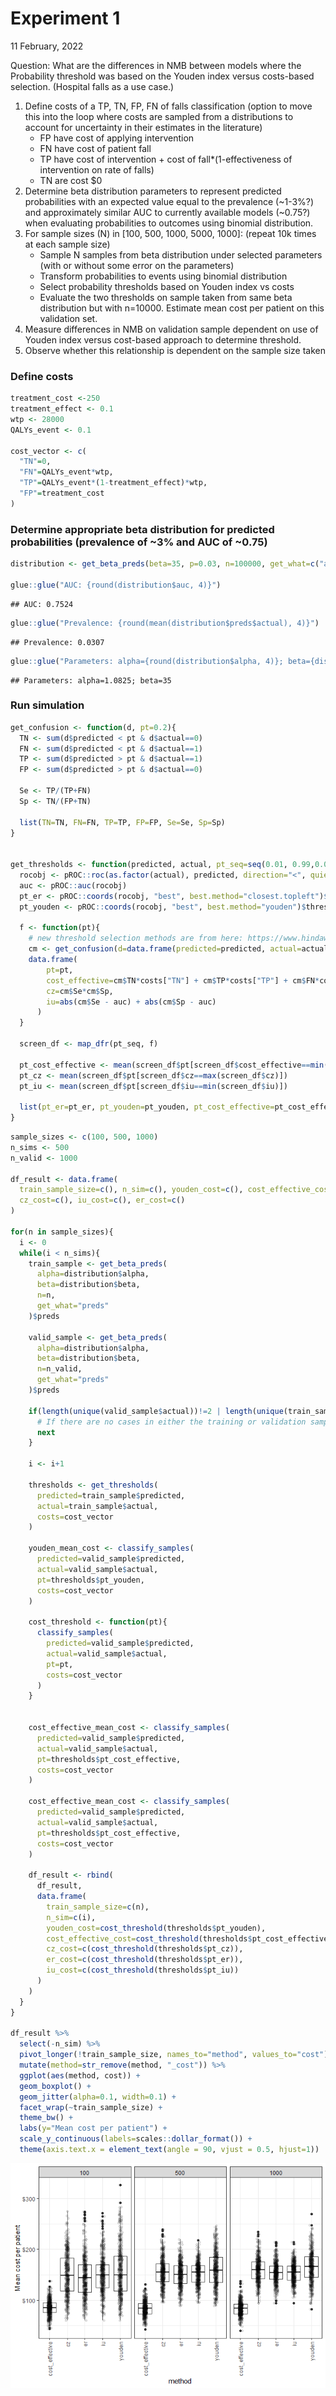 Experiment 1
================
11 February, 2022

Question: What are the differences in NMB between models where the
Probability threshold was based on the Youden index versus costs-based
selection. (Hospital falls as a use case.)

1.  Define costs of a TP, TN, FP, FN of falls classification (option to
    move this into the loop where costs are sampled from a distributions
    to account for uncertainty in their estimates in the literature)
    -   FP have cost of applying intervention
    -   FN have cost of patient fall
    -   TP have cost of intervention + cost of fall\*(1-effectiveness of
        intervention on rate of falls)
    -   TN are cost $0
2.  Determine beta distribution parameters to represent predicted
    probabilities with an expected value equal to the prevalence
    (\~1-3%?) and approximately similar AUC to currently available
    models (\~0.75?) when evaluating probabilities to outcomes using
    binomial distribution.
3.  For sample sizes (N) in \[100, 500, 1000, 5000, 1000\]: (repeat 10k
    times at each sample size)
    -   Sample N samples from beta distribution under selected
        parameters (with or without some error on the parameters)
    -   Transform probabilities to events using binomial distribution
    -   Select probability thresholds based on Youden index vs costs
    -   Evaluate the two thresholds on sample taken from same beta
        distribution but with n=10000. Estimate mean cost per patient on
        this validation set.
4.  Measure differences in NMB on validation sample dependent on use of
    Youden index versus cost-based approach to determine threshold.
5.  Observe whether this relationship is dependent on the sample size
    taken

### Define costs

``` r
treatment_cost <-250
treatment_effect <- 0.1
wtp <- 28000
QALYs_event <- 0.1

cost_vector <- c(
  "TN"=0, 
  "FN"=QALYs_event*wtp, 
  "TP"=QALYs_event*(1-treatment_effect)*wtp, 
  "FP"=treatment_cost
)
```

### Determine appropriate beta distribution for predicted probabilities (prevalence of \~3% and AUC of \~0.75)

``` r
distribution <- get_beta_preds(beta=35, p=0.03, n=100000, get_what=c("auc", "params", "preds"))

glue::glue("AUC: {round(distribution$auc, 4)}")
```

    ## AUC: 0.7524

``` r
glue::glue("Prevalence: {round(mean(distribution$preds$actual), 4)}")
```

    ## Prevalence: 0.0307

``` r
glue::glue("Parameters: alpha={round(distribution$alpha, 4)}; beta={distribution$beta}")
```

    ## Parameters: alpha=1.0825; beta=35

### Run simulation

``` r
get_confusion <- function(d, pt=0.2){
  TN <- sum(d$predicted < pt & d$actual==0)
  FN <- sum(d$predicted < pt & d$actual==1)
  TP <- sum(d$predicted > pt & d$actual==1)
  FP <- sum(d$predicted > pt & d$actual==0)
  
  Se <- TP/(TP+FN)
  Sp <- TN/(FP+TN)
  
  list(TN=TN, FN=FN, TP=TP, FP=FP, Se=Se, Sp=Sp)
}


get_thresholds <- function(predicted, actual, pt_seq=seq(0.01, 0.99,0.01), costs){
  rocobj <- pROC::roc(as.factor(actual), predicted, direction="<", quiet=TRUE)
  auc <- pROC::auc(rocobj)
  pt_er <- pROC::coords(rocobj, "best", best.method="closest.topleft")$threshold
  pt_youden <- pROC::coords(rocobj, "best", best.method="youden")$threshold
  
  f <- function(pt){
    # new threshold selection methods are from here: https://www.hindawi.com/journals/cmmm/2017/3762651/
    cm <- get_confusion(d=data.frame(predicted=predicted, actual=actual), pt=pt)
    data.frame(
        pt=pt, 
        cost_effective=cm$TN*costs["TN"] + cm$TP*costs["TP"] + cm$FN*costs["FN"] + cm$FP*costs["FP"],
        cz=cm$Se*cm$Sp,
        iu=abs(cm$Se - auc) + abs(cm$Sp - auc)
      )
  }
  
  screen_df <- map_dfr(pt_seq, f)
  
  pt_cost_effective <- mean(screen_df$pt[screen_df$cost_effective==min(screen_df$cost_effective)])
  pt_cz <- mean(screen_df$pt[screen_df$cz==max(screen_df$cz)])
  pt_iu <- mean(screen_df$pt[screen_df$iu==min(screen_df$iu)])
  
  list(pt_er=pt_er, pt_youden=pt_youden, pt_cost_effective=pt_cost_effective, pt_cz=pt_cz, pt_iu=pt_iu)
}
```

``` r
sample_sizes <- c(100, 500, 1000)
n_sims <- 500
n_valid <- 1000

df_result <- data.frame(
  train_sample_size=c(), n_sim=c(), youden_cost=c(), cost_effective_cost=c(),
  cz_cost=c(), iu_cost=c(), er_cost=c()
)

for(n in sample_sizes){
  i <- 0
  while(i < n_sims){
    train_sample <- get_beta_preds(
      alpha=distribution$alpha, 
      beta=distribution$beta, 
      n=n, 
      get_what="preds"
    )$preds
    
    valid_sample <- get_beta_preds(
      alpha=distribution$alpha, 
      beta=distribution$beta, 
      n=n_valid,
      get_what="preds"
    )$preds
    
    if(length(unique(valid_sample$actual))!=2 | length(unique(train_sample$actual))!=2){
      # If there are no cases in either the training or validation sample, then redo sampling.
      next
    }
    
    i <- i+1
    
    thresholds <- get_thresholds(
      predicted=train_sample$predicted, 
      actual=train_sample$actual,
      costs=cost_vector
    )
    
    youden_mean_cost <- classify_samples(
      predicted=valid_sample$predicted,
      actual=valid_sample$actual,
      pt=thresholds$pt_youden,
      costs=cost_vector
    )
    
    cost_threshold <- function(pt){
      classify_samples(
        predicted=valid_sample$predicted,
        actual=valid_sample$actual,
        pt=pt,
        costs=cost_vector
      )
    }
    
    
    cost_effective_mean_cost <- classify_samples(
      predicted=valid_sample$predicted,
      actual=valid_sample$actual,
      pt=thresholds$pt_cost_effective,
      costs=cost_vector
    )
    
    cost_effective_mean_cost <- classify_samples(
      predicted=valid_sample$predicted,
      actual=valid_sample$actual,
      pt=thresholds$pt_cost_effective,
      costs=cost_vector
    )
    
    df_result <- rbind(
      df_result, 
      data.frame(
        train_sample_size=c(n), 
        n_sim=c(i), 
        youden_cost=cost_threshold(thresholds$pt_youden), 
        cost_effective_cost=cost_threshold(thresholds$pt_cost_effective),
        cz_cost=c(cost_threshold(thresholds$pt_cz)), 
        er_cost=c(cost_threshold(thresholds$pt_er)), 
        iu_cost=c(cost_threshold(thresholds$pt_iu))
      )
    )
  }
}

df_result %>%
  select(-n_sim) %>%
  pivot_longer(!train_sample_size, names_to="method", values_to="cost") %>%
  mutate(method=str_remove(method, "_cost")) %>%
  ggplot(aes(method, cost)) +
  geom_boxplot() +
  geom_jitter(alpha=0.1, width=0.1) +
  facet_wrap(~train_sample_size) +
  theme_bw() +
  labs(y="Mean cost per patient") +
  scale_y_continuous(labels=scales::dollar_format()) +
  theme(axis.text.x = element_text(angle = 90, vjust = 0.5, hjust=1))
```

![](experiment_1_files/figure-gfm/unnamed-chunk-4-1.png)<!-- -->
